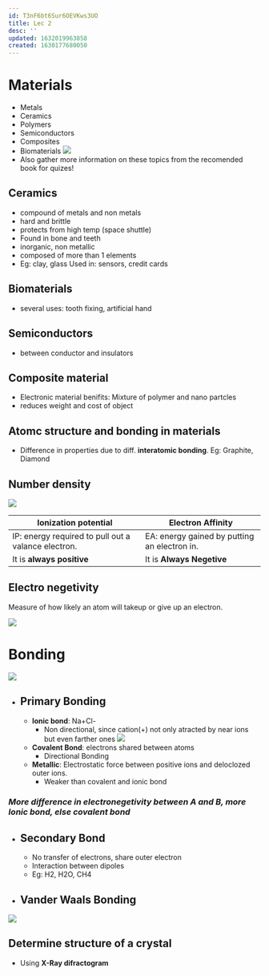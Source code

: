 ```yaml
---
id: T3nF6bt6Sur6OEVKws3UO
title: Lec 2
desc: ''
updated: 1632019963858
created: 1630177680050
---
```

# Materials
* Metals
* Ceramics
* Polymers
* Semiconductors
* Composites
* Biomaterials
![](/assets/images/2021-08-29-00-38-11.png)
* Also gather more information on these topics from the recomended book for quizes!
## Ceramics
* compound of metals and non metals
* hard and brittle 
* protects from high temp (space shuttle)
* Found in bone and teeth
* inorganic, non metallic 
* composed of more than 1 elements
* Eg: clay, glass Used in: sensors, credit cards
## Biomaterials
* several uses: tooth fixing, artificial hand
## Semiconductors
* between conductor and insulators
## Composite material
* Electronic material benifits: Mixture of polymer and nano partcles
* reduces weight and cost of object  
## Atomc structure and bonding in materials
*  Difference in properties due to diff. **interatomic bonding**. Eg: Graphite, Diamond

## **Number density**
![](/assets/images/2021-08-29-10-35-20.png)


Ionization potential | Electron Affinity |
-|-
 IP: energy required to pull out a valance electron. | EA: energy gained by putting an electron in.
 It is **always positive**|  It is **Always Negetive**

## Electro negetivity
Measure of how likely an atom will takeup or give up an electron.

![](/assets/images/2021-08-29-10-48-07.png)
# Bonding
![](/assets/images/2021-08-29-15-02-35.png)
* ## Primary Bonding
    * **Ionic bond**: Na+Cl-
        * Non directional, since cation(+) not only atracted by near ions but even farther ones
        ![](/assets/images/2021-08-29-14-51-37.png)
    * **Covalent Bond**: electrons shared between atoms
        * Directional Bonding
    * **Metallic**: Electrostatic force between positive ions and deloclozed outer ions.
        * Weaker than covalent and ionic bond
### _More difference in electronegetivity between A and B, more Ionic bond, else covalent bond_


* ## Secondary Bond
    * No transfer of electrons, share outer electron
    * Interaction between dipoles
    * Eg: H2, H2O, CH4
* ## Vander Waals Bonding 
![](/assets/images/2021-08-29-14-59-48.png)

## Determine structure of a crystal 
* Using **X-Ray difractogram**